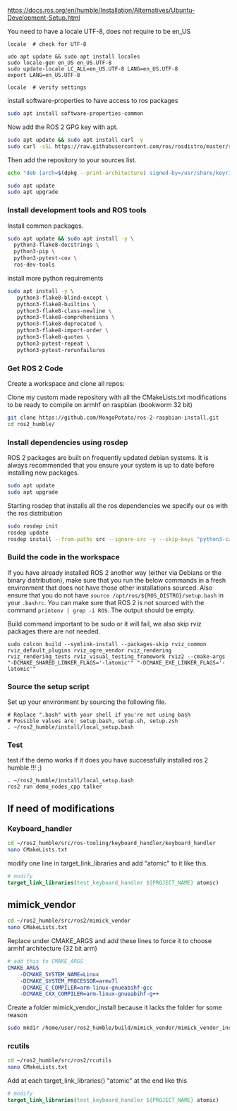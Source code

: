 
https://docs.ros.org/en/humble/Installation/Alternatives/Ubuntu-Development-Setup.html

You need to have a locale UTF-8, does not require to be en_US

```
locale  # check for UTF-8

udo apt update && sudo apt install locales
sudo locale-gen en_US en_US.UTF-8
sudo update-locale LC_ALL=en_US.UTF-8 LANG=en_US.UTF-8
export LANG=en_US.UTF-8

locale  # verify settings
```

install software-properties to have access to ros packages

```bash
sudo apt install software-properties-common
```

Now add the ROS 2 GPG key with apt.

```bash
sudo apt update && sudo apt install curl -y
sudo curl -sSL https://raw.githubusercontent.com/ros/rosdistro/master/ros.key -o /usr/share/keyrings/ros-archive-keyring.gpg
```

Then add the repository to your sources list.

```bash
echo "deb [arch=$(dpkg --print-architecture) signed-by=/usr/share/keyrings/ros-archive-keyring.gpg] http://packages.ros.org/ros2/ubuntu $(. /etc/os-release && echo bookworm) main" | sudo tee /etc/apt/sources.list.d/ros2.list > /dev/null
```


```bash
sudo apt update
sudo apt upgrade
```

### Install development tools and ROS tools

Install common packages.

```bash
sudo apt update && sudo apt install -y \
  python3-flake8-docstrings \
  python3-pip \
  python3-pytest-cov \
  ros-dev-tools
```

install more python requirements

```bash
sudo apt install -y \
   python3-flake8-blind-except \
   python3-flake8-builtins \
   python3-flake8-class-newline \
   python3-flake8-comprehensions \
   python3-flake8-deprecated \
   python3-flake8-import-order \
   python3-flake8-quotes \
   python3-pytest-repeat \
   python3-pytest-rerunfailures
```

### Get ROS 2 Code
Create a workspace and clone all repos:

Clone my custom made repository with all the CMakeLists.txt modifications to be ready to compile on armhf on raspbian (bookworm 32 bit)

```bash
git clone https://github.com/MongoPotato/ros-2-raspbian-install.git
cd ros2_humble/
```

### Install dependencies using rosdep

ROS 2 packages are built on frequently updated debian systems. It is always recommended that you ensure your system is up to date before installing new packages.

```bash
sudo apt update
sudo apt upgrade
```

Starting rosdep that installs all the ros dependencies we specify our os with the ros distribution

```bash
sudo rosdep init
rosdep update
rosdep install --from-paths src --ignore-src -y --skip-keys "python3-catkin-pkg-modules python3-rosdistro-modules libignition-math6-dev fastcdr rti-connext-dds-6.0.1 urdfdom_headers" --os=debian:bookworm --rosdistro humble
```

### Build the code in the workspace 

If you have already installed ROS 2 another way (either via Debians or the binary distribution), make sure that you run the below commands in a fresh environment that does not have those other installations sourced. Also ensure that you do not have `source /opt/ros/${ROS_DISTRO}/setup.bash` in your `.bashrc`. You can make sure that ROS 2 is not sourced with the command `printenv | grep -i ROS`. The output should be empty.

Build command important to be sudo or it will fail, we also skip rviz packages there are not needed. 

```
sudo colcon build --symlink-install --packages-skip rviz_common rviz_default_plugins rviz_ogre_vendor rviz_rendering rviz_rendering_tests rviz_visual_testing_framework rviz2 --cmake-args "-DCMAKE_SHARED_LINKER_FLAGS='-latomic'" "-DCMAKE_EXE_LINKER_FLAGS='-latomic'"
```


### Source the setup script

Set up your environment by sourcing the following file.

```
# Replace ".bash" with your shell if you're not using bash
# Possible values are: setup.bash, setup.sh, setup.zsh
. ~/ros2_humble/install/local_setup.bash
```

### Test

test if the demo works if it does you have successfully installed ros 2 humble !!! ;)

```
. ~/ros2_humble/install/local_setup.bash
ros2 run demo_nodes_cpp talker
```

## If need of modifications 
### Keyboard_handler

```bash
cd ~/ros2_humble/src/ros-tooling/keyboard_handler/keyboard_handler
nano CMakeLists.txt
```

modify one line in target_link_libraries and add "atomic" to it like this.
```cmake
# modify
target_link_libraries(test_keyboard_handler ${PROJECT_NAME} atomic)
```

## mimick_vendor

```bash
cd ~/ros2_humble/src/ros2/mimick_vendor
nano CMakeLists.txt
```

Replace under CMAKE_ARGS and add these lines to force it to choose armhf architecture (32 bit arm)

```cmake create new file
# add this to CMAKE_ARGS
CMAKE_ARGS
    -DCMAKE_SYSTEM_NAME=Linux
    -DCMAKE_SYSTEM_PROCESSOR=armv7l
    -DCMAKE_C_COMPILER=arm-linux-gnueabihf-gcc
    -DCMAKE_CXX_COMPILER=arm-linux-gnueabihf-g++
```

Create a folder mimick_vendor_install because it lacks the folder for some reason

```bash
sudo mkdir /home/user/ros2_humble/build/mimick_vendor/mimick_vendor_install 
```

### rcutils


```bash
cd ~/ros2_humble/src/ros2/rcutils
nano CMakeLists.txt
```


Add at each target_link_libraries() "atomic" at the end like this

```cmake
# modify
target_link_libraries(test_keyboard_handler ${PROJECT_NAME} atomic)
```

